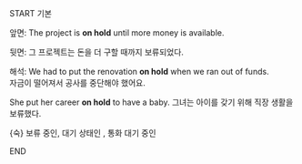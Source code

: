 START
기본

앞면:
The project is **on hold** until more money is available. 

뒷면:
그 프로젝트는 돈을 더 구할 때까지 보류되었다.

해석:
We had to put the renovation **on hold** when we ran out of funds.  
자금이 떨어져서 공사를 중단해야 했어요.  

She put her career **on hold** to have a baby. 
그녀는 아이를 갖기 위해 직장 생활을 보류했다.

{숙} 보류 중인, 대기 상태인 , 통화 대기 중인
<!--ID: 1743590611753-->
END